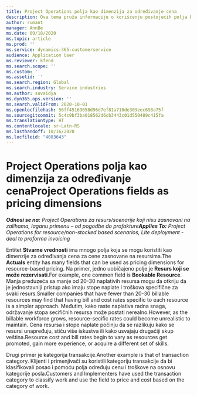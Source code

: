 ```yaml
---
title: Project Operations polja kao dimenzija za određivanje cena
description: Ova tema pruža informacije o korišćenju postojećih polja kao dimenzija za određivanje cena u usluzi Dynamics 365 Project Operations.
author: rumant
manager: AnnBe
ms.date: 09/18/2020
ms.topic: article
ms.prod: ''
ms.service: dynamics-365-customerservice
audience: Application User
ms.reviewer: kfend
ms.search.scope: ''
ms.custom: ''
ms.assetid: ''
ms.search.region: Global
ms.search.industry: Service industries
ms.author: suvaidya
ms.dyn365.ops.version: ''
ms.search.validFrom: 2020-10-01
ms.openlocfilehash: 56ff45169058d96d7ef81a710de309eec698a75f
ms.sourcegitcommit: 5c4c9bf3ba018562d6cb3443c01d550489c415fa
ms.translationtype: HT
ms.contentlocale: sr-Latn-RS
ms.lasthandoff: 10/16/2020
ms.locfileid: "4083643"
---
```

# <a name="project-operations-fields-as-pricing-dimensions"></a><span data-ttu-id="b0063-103">Project Operations polja kao dimenzija za određivanje cena</span><span class="sxs-lookup"><span data-stu-id="b0063-103">Project Operations fields as pricing dimensions</span></span>

<span data-ttu-id="b0063-104">_**Odnosi se na:** Project Operations za resurs/scenarije koji nisu zasnovani na zalihama, laganu primenu – od pogodbe do profakture_</span><span class="sxs-lookup"><span data-stu-id="b0063-104">_**Applies To:** Project Operations for resource/non-stocked based scenarios, Lite deployment - deal to proforma invoicing_</span></span>

<span data-ttu-id="b0063-105">Entitet **Stvarne vrednosti** ima mnogo polja koja se mogu koristiti kao dimenzije za određivanja cena za cene zasnovane na resursima.</span><span class="sxs-lookup"><span data-stu-id="b0063-105">The **Actuals** entity has many fields that can be used as pricing dimensions for resource-based pricing.</span></span> <span data-ttu-id="b0063-106">Na primer, jedno uobičajeno polje je **Resurs koji se može rezervisati**.</span><span class="sxs-lookup"><span data-stu-id="b0063-106">For example, one common field is **Bookable Resource**.</span></span> <span data-ttu-id="b0063-107">Manja preduzeća sa manje od 20-30 naplativih resursa mogu da otkriju da je jednostavniji pristup ako imaju stope naplate i troškova specifične za svaki resurs.</span><span class="sxs-lookup"><span data-stu-id="b0063-107">Smaller companies that have fewer than 20-30 billable resources may find that having bill and cost rates specific to each resource is a simpler approach.</span></span> <span data-ttu-id="b0063-108">Međutim, kako raste naplativa radna snaga, održavanje stopa secifičnih resursa može postati nerealno.</span><span class="sxs-lookup"><span data-stu-id="b0063-108">However, as the billable workforce grows, resource-secific rates could become unrealistic to maintain.</span></span> <span data-ttu-id="b0063-109">Cena resursa i stope naplate počinju da se razlikuju kako se resursi unapređuju, stiču više iskustva ili kako usvajaju drugačiji skup veština.</span><span class="sxs-lookup"><span data-stu-id="b0063-109">Resource cost and bill rates begin to vary as resources get promoted, gain more experience, or acquire a different set of skills.</span></span> 

<span data-ttu-id="b0063-110">Drugi primer je kategorija transakcije.</span><span class="sxs-lookup"><span data-stu-id="b0063-110">Another example is that of transaction category.</span></span> <span data-ttu-id="b0063-111">Klijenti i primenjivači su koristili kategoriju transakcije da bi klasifikovali posao i pomoću polja određuju cenu i troškove na osnovu kategorije posla.</span><span class="sxs-lookup"><span data-stu-id="b0063-111">Customers and Implementers have used the transaction category to classify work and use the field to price and cost based on the category of work.</span></span>
